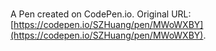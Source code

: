 # 

A Pen created on CodePen.io. Original URL: [https://codepen.io/SZHuang/pen/MWoWXBY](https://codepen.io/SZHuang/pen/MWoWXBY).


